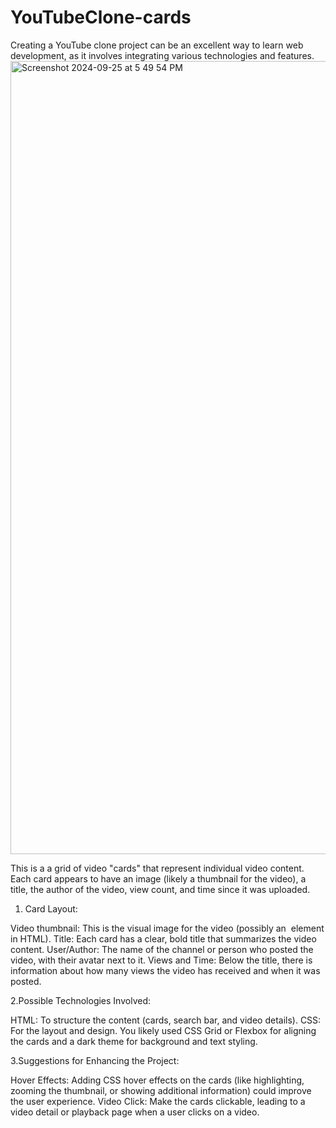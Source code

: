 # YouTubeClone-cards
Creating a YouTube clone project can be an excellent way to learn web development, as it involves integrating various technologies and features.
<img width="1269" alt="Screenshot 2024-09-25 at 5 49 54 PM" src="https://github.com/user-attachments/assets/355478f0-161e-4296-98aa-7459780604ee">

This is a a grid of video "cards" that represent individual video content. Each card appears to have an image (likely a thumbnail for the video), a title, the author of the video, view count, and time since it was uploaded.

1. Card Layout:

Video thumbnail: This is the visual image for the video (possibly an <img> element in HTML).
Title: Each card has a clear, bold title that summarizes the video content.
User/Author: The name of the channel or person who posted the video, with their avatar next to it.
Views and Time: Below the title, there is information about how many views the video has received and when it was posted.

2.Possible Technologies Involved:

HTML: To structure the content (cards, search bar, and video details).
CSS: For the layout and design. You likely used CSS Grid or Flexbox for aligning the cards and a dark theme for background and text styling.

3.Suggestions for Enhancing the Project:

Hover Effects: Adding CSS hover effects on the cards (like highlighting, zooming the thumbnail, or showing additional information) could improve the user experience.
Video Click: Make the cards clickable, leading to a video detail or playback page when a user clicks on a video.
